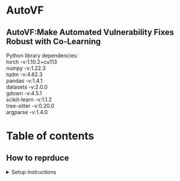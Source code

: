# AutoVF  
## AutoVF:Make Automated Vulnerability Fixes Robust with Co-Learning  
Python library dependencies:  
torch -v:1.10.2+cu113  
numpy -v:1.22.3  
tqdm -v:4.62.3  
pandas -v:1.4.1  
datasets -v:2.0.0  
gdown -v:4.5.1  
scikit-learn -v:1.1.2  
tree-sitter -v:0.20.0  
argparse -v:1.4.0  
# Table of contents  
## How to reprduce   
<details>
  <summary>Setup Instructions</summary>

First of all, clone this repository to your local machine and access the main directory via the following command:

```bash
git clone https://github.com/awsm-research/VQM.git
cd AutoVF

Then, install the python dependencies via the following command:
```bash
pip install -r requirements.txt
cd AutoVF/transformers
pip install .
cd ../..

- We highly recommend you check out this [installation guide](https://pytorch.org/) for the "torch" library so you can install the appropriate version on your device.
- To utilize GPU (optional), you also need to install the CUDA library. You may want to check out this installation guide.
- Python [3.9.7](https://www.python.org/downloads/release/python-397/) is recommended, which has been fully tested without issues.



